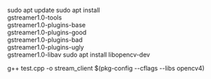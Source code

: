 sudo apt update
sudo apt install \
  gstreamer1.0-tools \
  gstreamer1.0-plugins-base \
  gstreamer1.0-plugins-good \
  gstreamer1.0-plugins-bad \
  gstreamer1.0-plugins-ugly \
  gstreamer1.0-libav
sudo apt install libopencv-dev

g++ test.cpp -o stream_client $(pkg-config --cflags --libs opencv4)